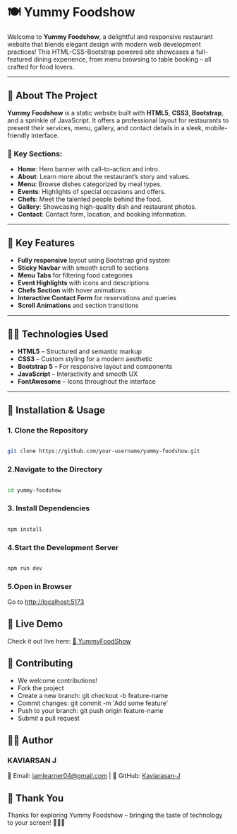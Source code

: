 # 🍽️ Yummy Foodshow

Welcome to **Yummy Foodshow**, a delightful and responsive restaurant website that blends elegant design with modern web development practices! This HTML-CSS-Bootstrap powered site showcases a full-featured dining experience, from menu browsing to table booking – all crafted for food lovers.

---

## 📖 About The Project

**Yummy Foodshow** is a static website built with **HTML5**, **CSS3**, **Bootstrap**, and a sprinkle of JavaScript. It offers a professional layout for restaurants to present their services, menu, gallery, and contact details in a sleek, mobile-friendly interface.

### 🧩 Key Sections:

- **Home**: Hero banner with call-to-action and intro.
- **About**: Learn more about the restaurant’s story and values.
- **Menu**: Browse dishes categorized by meal types.
- **Events**: Highlights of special occasions and offers.
- **Chefs**: Meet the talented people behind the food.
- **Gallery**: Showcasing high-quality dish and restaurant photos.
- **Contact**: Contact form, location, and booking information.

---

## 🚀 Key Features

- **Fully responsive** layout using Bootstrap grid system
- **Sticky Navbar** with smooth scroll to sections
- **Menu Tabs** for filtering food categories
- **Event Highlights** with icons and descriptions
- **Chefs Section** with hover animations
- **Interactive Contact Form** for reservations and queries
- **Scroll Animations** and section transitions

---

## 🧑‍💻 Technologies Used

- **HTML5** – Structured and semantic markup
- **CSS3** – Custom styling for a modern aesthetic
- **Bootstrap 5** – For responsive layout and components
- **JavaScript** – Interactivity and smooth UX
- **FontAwesome** – Icons throughout the interface

---

## 🔧 Installation & Usage

### 1. Clone the Repository

```bash

git clone https://github.com/your-username/yummy-foodshow.git

```
### 2.Navigate to the Directory

```bash

cd yummy-foodshow

```

### 3. Install Dependencies

```bash

npm install

```

### 4.Start the Development Server

```bash

npm run dev

```

### 5.Open in Browser

Go to [http://localhost:5173]()


## 🚀 Live Demo
Check it out live here: [🔗 YummyFoodShow](https://yummy-foodshow.netlify.app/)

## 🤝 Contributing
- We welcome contributions!
- Fork the project
- Create a new branch: git checkout -b feature-name
- Commit changes: git commit -m 'Add some feature'
- Push to your branch: git push origin feature-name
- Submit a pull request

## 👨‍🍳 Author
### KAVIARSAN J
📧 Email: iamlearner04@gmail.com | 🐙 GitHub: [Kaviarasan-J](https://github.com/Kaviarasan-J)

## 🙌 Thank You
Thanks for exploring Yummy Foodshow – bringing the taste of technology to your screen! 🍜🍷🍕



